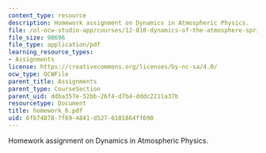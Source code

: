 ```yaml
---
content_type: resource
description: Homework assignment on Dynamics in Atmospheric Physics.
file: /ol-ocw-studio-app/courses/12-810-dynamics-of-the-atmosphere-spring-2008/6fb748787f694841d5276101864ff690_homework_6.pdf
file_size: 98696
file_type: application/pdf
learning_resource_types:
- Assignments
license: https://creativecommons.org/licenses/by-nc-sa/4.0/
ocw_type: OCWFile
parent_title: Assignments
parent_type: CourseSection
parent_uid: ddba357e-52bb-26f4-d7b4-dddc2211a37b
resourcetype: Document
title: homework_6.pdf
uid: 6fb74878-7f69-4841-d527-6101864ff690
---
```

Homework assignment on Dynamics in Atmospheric Physics.